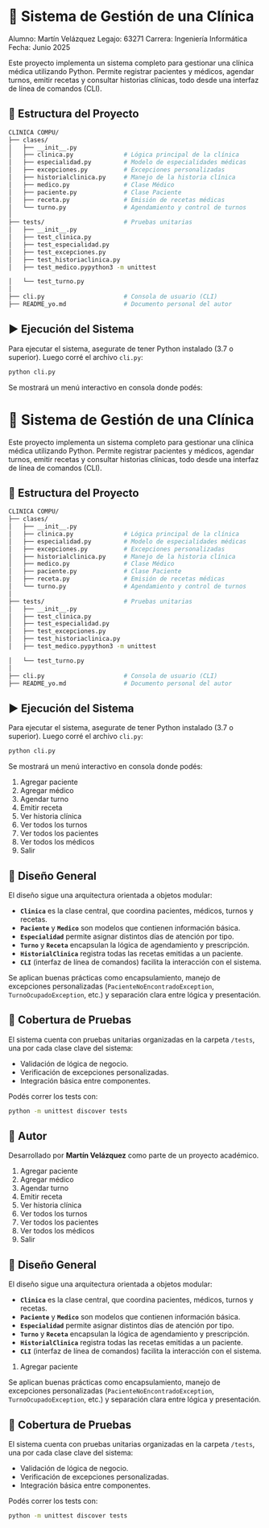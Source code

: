 
# 🏥 Sistema de Gestión de una Clínica

Alumno: Martín Velázquez
Legajo: 63271
Carrera: Ingeniería Informática
Fecha: Junio 2025

Este proyecto implementa un sistema completo para gestionar una clínica médica utilizando Python. Permite registrar pacientes y médicos, agendar turnos, emitir recetas y consultar historias clínicas, todo desde una interfaz de línea de comandos (CLI).

## 📁 Estructura del Proyecto

```bash
CLINICA COMPU/
├── clases/
│   ├── __init__.py
│   ├── clinica.py              # Lógica principal de la clínica
│   ├── especialidad.py         # Modelo de especialidades médicas
│   ├── excepciones.py          # Excepciones personalizadas
│   ├── historialclinica.py     # Manejo de la historia clínica
│   ├── medico.py               # Clase Médico
│   ├── paciente.py             # Clase Paciente
│   ├── receta.py               # Emisión de recetas médicas
│   └── turno.py                # Agendamiento y control de turnos
│
├── tests/                      # Pruebas unitarias
│   ├── __init__.py
│   ├── test_clinica.py
│   ├── test_especialidad.py
│   ├── test_excepciones.py
│   ├── test_historiaclinica.py
│   ├── test_medico.pypython3 -m unittest

│   └── test_turno.py
│
├── cli.py                      # Consola de usuario (CLI)
├── README_yo.md                # Documento personal del autor
```

## ▶️ Ejecución del Sistema

Para ejecutar el sistema, asegurate de tener Python instalado (3.7 o superior). Luego corré el archivo `cli.py`:

```bash
python cli.py
```

Se mostrará un menú interactivo en consola donde podés:

# 🏥 Sistema de Gestión de una Clínica

Este proyecto implementa un sistema completo para gestionar una clínica médica utilizando Python. Permite registrar pacientes y médicos, agendar turnos, emitir recetas y consultar historias clínicas, todo desde una interfaz de línea de comandos (CLI).

## 📁 Estructura del Proyecto

```bash
CLINICA COMPU/
├── clases/
│   ├── __init__.py
│   ├── clinica.py              # Lógica principal de la clínica
│   ├── especialidad.py         # Modelo de especialidades médicas
│   ├── excepciones.py          # Excepciones personalizadas
│   ├── historialclinica.py     # Manejo de la historia clínica
│   ├── medico.py               # Clase Médico
│   ├── paciente.py             # Clase Paciente
│   ├── receta.py               # Emisión de recetas médicas
│   └── turno.py                # Agendamiento y control de turnos
│
├── tests/                      # Pruebas unitarias
│   ├── __init__.py
│   ├── test_clinica.py
│   ├── test_especialidad.py
│   ├── test_excepciones.py
│   ├── test_historiaclinica.py
│   ├── test_medico.pypython3 -m unittest

│   └── test_turno.py
│
├── cli.py                      # Consola de usuario (CLI)
├── README_yo.md                # Documento personal del autor
```

## ▶️ Ejecución del Sistema

Para ejecutar el sistema, asegurate de tener Python instalado (3.7 o superior). Luego corré el archivo `cli.py`:

```bash
python cli.py
```

Se mostrará un menú interactivo en consola donde podés:

1. Agregar paciente  
2. Agregar médico  
3. Agendar turno  
4. Emitir receta  
5. Ver historia clínica  
6. Ver todos los turnos  
7. Ver todos los pacientes  
8. Ver todos los médicos  
9. Salir

## 🧠 Diseño General

El diseño sigue una arquitectura orientada a objetos modular:

- **`Clinica`** es la clase central, que coordina pacientes, médicos, turnos y recetas.
- **`Paciente`** y **`Medico`** son modelos que contienen información básica.
- **`Especialidad`** permite asignar distintos días de atención por tipo.
- **`Turno`** y **`Receta`** encapsulan la lógica de agendamiento y prescripción.
- **`HistorialClinica`** registra todas las recetas emitidas a un paciente.
- **`CLI`** (interfaz de línea de comandos) facilita la interacción con el sistema.

Se aplican buenas prácticas como encapsulamiento, manejo de excepciones personalizadas (`PacienteNoEncontradoException`, `TurnoOcupadoException`, etc.) y separación clara entre lógica y presentación.

## 🧪 Cobertura de Pruebas

El sistema cuenta con pruebas unitarias organizadas en la carpeta `/tests`, una por cada clase clave del sistema:

- Validación de lógica de negocio.
- Verificación de excepciones personalizadas.
- Integración básica entre componentes.

Podés correr los tests con:

```bash
python -m unittest discover tests
```

## 👤 Autor

Desarrollado por **Martín Velázquez** como parte de un proyecto académico.

1. Agregar paciente  
2. Agregar médico  
3. Agendar turno  
4. Emitir receta  
5. Ver historia clínica  
6. Ver todos los turnos  
7. Ver todos los pacientes  
8. Ver todos los médicos  
9. Salir

## 🧠 Diseño General

El diseño sigue una arquitectura orientada a objetos modular:

- **`Clinica`** es la clase central, que coordina pacientes, médicos, turnos y recetas.
- **`Paciente`** y **`Medico`** son modelos que contienen información básica.
- **`Especialidad`** permite asignar distintos días de atención por tipo.
- **`Turno`** y **`Receta`** encapsulan la lógica de agendamiento y prescripción.
- **`HistorialClinica`** registra todas las recetas emitidas a un paciente.
- **`CLI`** (interfaz de línea de comandos) facilita la interacción con el sistema.
1. Agregar paciente  

Se aplican buenas prácticas como encapsulamiento, manejo de excepciones personalizadas (`PacienteNoEncontradoException`, `TurnoOcupadoException`, etc.) y separación clara entre lógica y presentación.

## 🧪 Cobertura de Pruebas

El sistema cuenta con pruebas unitarias organizadas en la carpeta `/tests`, una por cada clase clave del sistema:

- Validación de lógica de negocio.
- Verificación de excepciones personalizadas.
- Integración básica entre componentes.

Podés correr los tests con:

```bash
python -m unittest discover tests
```
